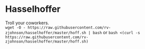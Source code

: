 # Hasselhoffer
Troll your coworkers.  
`wget -O - https://raw.githubusercontent.com/rv-zjohnson/hasselhoffer/master/hoff.sh | bash` 
or
`bash <(curl -s https://raw.githubusercontent.com/rv-zjohnson/hasselhoffer/master/hoff.sh)`  

